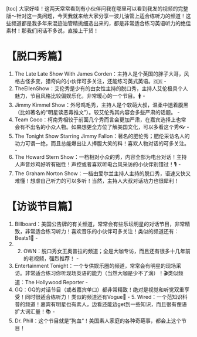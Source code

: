 [toc]
大家好哇！这两天常常看到有小伙伴问我在哪里可以看到我发的视频的完整版～针对这一类问题，今天我就来给大家分享一波儿油管上适合练听力的频道！这些频道都是我多年来混迹油管精挑细选出来的，都是非常适合练习英语听力的绝佳素材！那我们闲话不多说，直接上干货！  

# 【脱口秀篇】 

1. The Late Late Show With James Corden：主持人是个英国的胖子大哥，风格古怪多变，猎奇向的小伙伴可多关注，还能练习英式英语。🇬🇧 - 
2. TheEllenShow：艾伦秀是少有的由女性主持的脱口秀，主持人艾伦极具个人魅力，节目风格比较偏娱乐化，非常暖心的一个节目。🚺 - 
3. Jimmy Kimmel Show：外号鸡毛秀，主持人是个软萌大叔，温柔中透着腹黑（比如著名的“明星读恶毒推文”）。较艾伦秀其内容会多些严肃的话题。 - 
4. Team Coco：柯南秀相较于前面几个秀而言会更加严肃，在嘉宾选择上也常会有不出名的小众人物。如果想更全方位了解美国文化，可以多看这个秀👓 - 
5. The Tonight Show Starring Jimmy Fallon：著名的肥伦秀；肥伦采访名人的功力可谓一绝，而且总能爆出让人捧腹大笑的料！喜欢人物对话的可多关注。 - 
6. The Howard Stern Show：一档相对小众的秀，内容全部为电台对话！主持人声音炒鸡好听有磁性！声控或者喜欢听电台风采访的小伙伴别错过！🎙️ - 
7. The Graham Norton Show：一档由爱尔兰主持人主持的脱口秀，语速又快又难懂！想虐自己听力的可以多听！当然，主持人大叔对话功力也很犀利！  

# 【访谈节目篇】 

1. Billboard：美国公告牌的有关频道，常常会有些乐坛明星的对话节目，非常精致，非常适合练习听力！喜欢音乐的小伙伴可多关注！类似的频道还有：Beats1🎵 - 
2. 2. OWN：脱口秀女王奥普拉的频道；全是大咖专访，而且还有很多十几年前的老视频，强烈推荐！ - 
3. Entertainment Tonight：一个专供娱乐圈的频道，常常会有明星的现场采访。非常适合练习你听现场英语的能力（当然大咖是少不了滴）！🎬类似频道：The Hollywood Reporter - 
4. GQ：GQ的对话节目（或者嘉宾单口）都非常精致！绝对是视觉和听觉双重享受！同时很适合练听力！类似的频道还有Vogue💅 - 5. Wired：一个范知识科普的频道！嘉宾有明星也有素人，边看还能边get到一些知识，而且很有俚语扩大词汇量！📚 - 
5. Dr. Phill：这个节目就是”狗血“！美国素人家庭的各种奇葩事，都会上这个节目！
